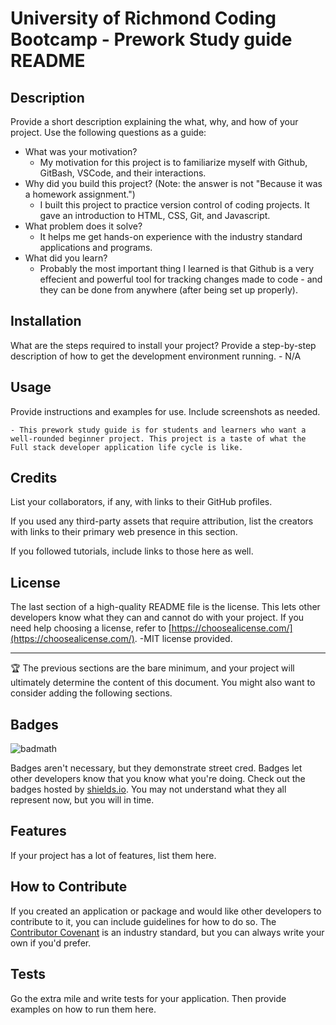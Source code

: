 # University of Richmond Coding Bootcamp - Prework Study guide README

## Description

Provide a short description explaining the what, why, and how of your project. Use the following questions as a guide:

- What was your motivation?
    - My motivation for this project is to familiarize myself with Github, GitBash, VSCode, and their interactions.
- Why did you build this project? (Note: the answer is not "Because it was a homework assignment.")
    - I built this project to practice version control of coding projects. It gave an introduction to HTML, CSS, Git, and Javascript.
- What problem does it solve?
    - It helps me get hands-on experience with the industry standard applications and programs.
- What did you learn?
    - Probably the most important thing I learned is that Github is a very effecient and powerful tool for tracking changes made to code - and they can be done from anywhere (after being set up properly).



## Installation

What are the steps required to install your project? Provide a step-by-step description of how to get the development environment running.
    - N/A

## Usage

Provide instructions and examples for use. Include screenshots as needed.

    - This prework study guide is for students and learners who want a well-rounded beginner project. This project is a taste of what the Full stack developer application life cycle is like. 

## Credits

List your collaborators, if any, with links to their GitHub profiles.

If you used any third-party assets that require attribution, list the creators with links to their primary web presence in this section.

If you followed tutorials, include links to those here as well.

## License

The last section of a high-quality README file is the license. This lets other developers know what they can and cannot do with your project. If you need help choosing a license, refer to [https://choosealicense.com/](https://choosealicense.com/).
    -MIT license provided.

---

🏆 The previous sections are the bare minimum, and your project will ultimately determine the content of this document. You might also want to consider adding the following sections.

## Badges

![badmath](https://img.shields.io/github/languages/top/nielsenjared/badmath)

Badges aren't necessary, but they demonstrate street cred. Badges let other developers know that you know what you're doing. Check out the badges hosted by [shields.io](https://shields.io/). You may not understand what they all represent now, but you will in time.

## Features

If your project has a lot of features, list them here.

## How to Contribute

If you created an application or package and would like other developers to contribute to it, you can include guidelines for how to do so. The [Contributor Covenant](https://www.contributor-covenant.org/) is an industry standard, but you can always write your own if you'd prefer.

## Tests

Go the extra mile and write tests for your application. Then provide examples on how to run them here.